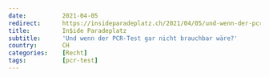 ```yaml
---
date:          2021-04-05
redirect:      https://insideparadeplatz.ch/2021/04/05/und-wenn-der-pcr-test-gar-nicht-brauchbar-waere/
title:         In$ide Paradeplatz
subtitle:      'Und wenn der PCR-Test gar nicht brauchbar wäre?'
country:       CH
categories:    [Recht]
tags:          [pcr-test]
---
```


